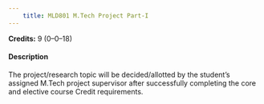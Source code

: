 ```yaml
---
    title: MLD801 M.Tech Project Part-I
---
```

**Credits:** 9 (0–0–18)



#### Description 
The project/research topic will be decided/allotted by the student’s assigned M.Tech project supervisor after successfully completing the core and elective course Credit requirements.